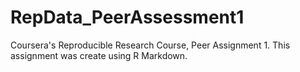 RepData_PeerAssessment1
=======================

Coursera's Reproducible Research Course, Peer Assignment 1.
This assignment was create using R Markdown.
